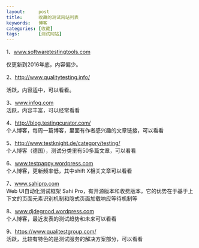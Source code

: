 ```yaml
---
layout:     post
title:      收藏的测试网站列表
keywords:   博客
categories: [收藏]
tags:	    [测试网站]
---
```




1、www.softwaretestingtools.com    

仅更新到2016年底，内容偏少。    

2、http://www.qualitytesting.info/    

活跃，内容适中，可以看看。    

3、www.infoq.com    
活跃，内容丰富，可以经常看看    

4、http://blog.testingcurator.com/    
个人博客，每周一篇博客，里面有作者感兴趣的文章链接，可以看看    

5、http://www.testknight.de/category/testing/    
个人博客（德国），测试分类里有50多篇文章，可以看看    

6、www.testpappy.wordpress.com    
个人博客，更新频率低，其中shift X相关文章可以看看   

7、www.sahipro.com  
Web UI自动化测试框架 Sahi Pro，有开源版本和收费版本，它的优势在于基于上下文的页面元素识别机制和隐式页面加载响应等待机制等   

8、www.djdegrood.wordpress.com    
个人博客，最近发表的测试趋势和未来可以看看   

9、https://www.qualitestgroup.com/    
活跃，比较有特色的是测试服务的解决方案部分，可以看看   

  
